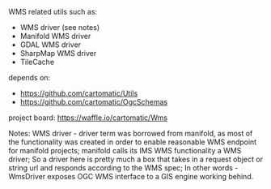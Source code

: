 WMS related utils such as:
* WMS driver (see notes)
* Manifold WMS driver
* GDAL WMS driver
* SharpMap WMS driver
* TileCache

depends on:
* https://github.com/cartomatic/Utils
* https://github.com/cartomatic/OgcSchemas

project board: https://waffle.io/cartomatic/Wms

Notes:
WMS driver - driver term was borrowed from manifold, as most of the functionality was created in order to enable reasonable WMS endpoint for manifold projects;
manifold calls its IMS WMS functionality a WMS driver;
So a driver here is pretty much a box that takes in a request object or string url and responds according to the WMS spec;
In other words - WmsDriver exposes OGC WMS interface to a GIS engine working behind.
